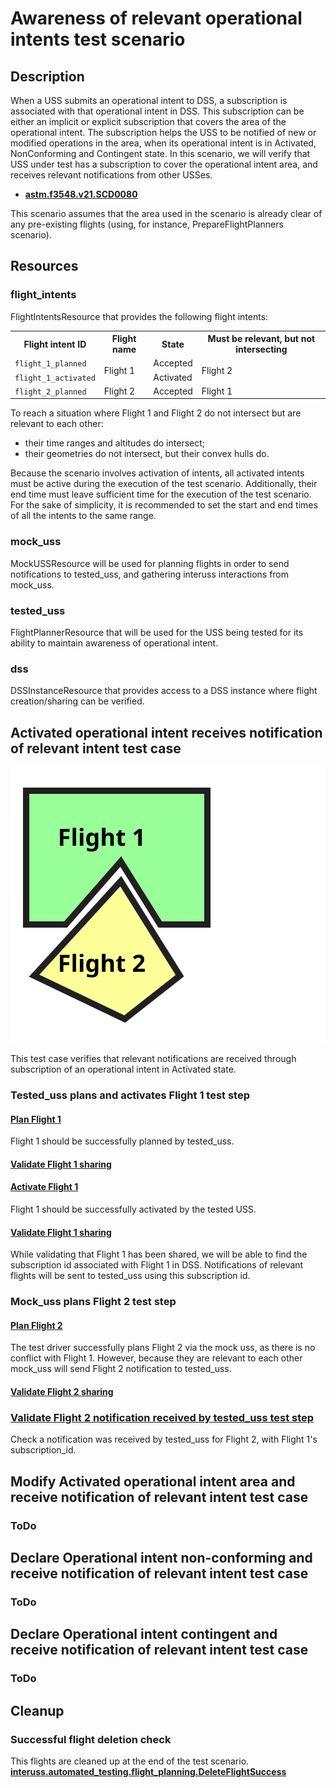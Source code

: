 # Awareness of relevant operational intents test scenario

## Description

When a USS submits an operational intent to DSS, a subscription is associated with that operational intent in DSS.
This subscription can be either an implicit or explicit subscription that covers the area of the operational intent.
The subscription helps the USS to be notified of new or modified operations in the area, when its operational intent is in
Activated, NonConforming and Contingent state. In this scenario, we will verify that USS under test has a subscription
to cover the operational intent area, and receives relevant notifications from other USSes.

- **[astm.f3548.v21.SCD0080](../../../../../requirements/astm/f3548/v21.md)**

This scenario assumes that the area used in the scenario is already clear of any pre-existing flights (using, for instance, PrepareFlightPlanners scenario).

## Resources

### flight_intents

FlightIntentsResource that provides the following flight intents:

<table>
    <tr>
        <th>Flight intent ID</th>
        <th>Flight name</th>
        <th>State</th><!-- TODO: Update with usage_state and uas_state when new flight planning API is adopted -->
        <th>Must be relevant, but not intersecting</th>
    </tr>
    <tr>
        <td><code>flight_1_planned</code></td>
        <td rowspan="2">Flight 1</td>
        <td>Accepted</td>
        <td rowspan="2">Flight 2</td>
    </tr>
    <tr>
        <td><code>flight_1_activated</code></td>
        <td>Activated</td>
    </tr>
    <tr>
        <td><code>flight_2_planned</code></td>
        <td>Flight 2</td>
        <td>Accepted</td>
        <td>Flight 1</td>
    </tr>
</table>

To reach a situation where Flight 1 and Flight 2 do not intersect but are relevant to each other:
- their time ranges and altitudes do intersect;
- their geometries do not intersect, but their convex hulls do.

Because the scenario involves activation of intents, all activated intents must be active during the execution of the test scenario. Additionally, their end time must leave sufficient time for the execution of the test scenario. For the sake of simplicity, it is recommended to set the start and end times of all the intents to the same range.

### mock_uss

MockUSSResource will be used for planning flights in order to send notifications to tested_uss, and gathering interuss interactions from mock_uss.

### tested_uss

FlightPlannerResource that will be used for the USS being tested for its ability to maintain awareness of operational intent.

### dss

DSSInstanceResource that provides access to a DSS instance where flight creation/sharing can be verified.

## Activated operational intent receives notification of relevant intent test case

![Test case summary illustration](./assets/flight1_activated_flight2_planned.svg)

This test case verifies that relevant notifications are received through subscription of an operational intent in Activated state.

### Tested_uss plans and activates Flight 1 test step

#### [Plan Flight 1](../../../../flight_planning/plan_flight_intent.md)

Flight 1 should be successfully planned by tested_uss.

#### [Validate Flight 1 sharing](../../validate_shared_operational_intent.md)

#### [Activate Flight 1](../../../../flight_planning/activate_flight_intent.md)

Flight 1 should be successfully activated by the tested USS.

#### [Validate Flight 1 sharing](../../validate_shared_operational_intent.md)

While validating that Flight 1 has been shared, we will be able to find the  subscription id associated with Flight 1 in DSS.
Notifications of relevant flights will be sent to tested_uss using this subscription id.

### Mock_uss plans Flight 2 test step

#### [Plan Flight 2](../../../../flight_planning/plan_flight_intent.md)

The test driver successfully plans Flight 2 via the mock uss, as there is no conflict with Flight 1.
However, because they are relevant to each other mock_uss will send Flight 2 notification to tested_uss.

#### [Validate Flight 2 sharing](../../validate_shared_operational_intent.md)

### [Validate Flight 2 notification received by tested_uss test step](../test_steps/validate_notification_received.md)

Check a notification was received by tested_uss for Flight 2, with Flight 1's subscription_id.

## Modify Activated operational intent area and receive notification of relevant intent test case

### ToDo

## Declare Operational intent non-conforming and receive notification of relevant intent test case

### ToDo

## Declare Operational intent contingent and receive notification of relevant intent test case

### ToDo

## Cleanup

### Successful flight deletion check

This flights are cleaned up at the end of the test scenario.
**[interuss.automated_testing.flight_planning.DeleteFlightSuccess](../../../../../requirements/interuss/automated_testing/flight_planning.md)**
